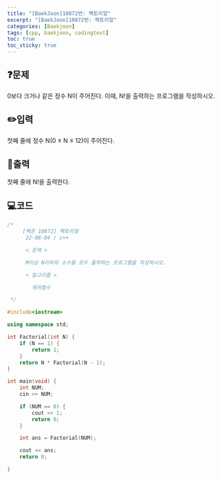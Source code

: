 ```yaml
---
title: "[BaekJoon]10872번: 팩토리얼"
excerpt: "[BaekJoon]10872번: 팩토리얼"
categories: [Baekjoon]
tags: [cpp, baekjoon, codingtest]
toc: true
toc_sticky: true
---
```


## ❓문제

0보다 크거나 같은 정수 N이 주어진다. 이때, N!을 출력하는 프로그램을 작성하시오.

## ✏️입력

첫째 줄에 정수 N(0 ≤ N ≤ 12)이 주어진다.

## 📜출력

첫째 줄에 N!을 출력한다.

## 💻코드 

```cpp
/*
	 [백준 10872] 팩토리얼
	  22-08-04 / c++

	  < 문제 >

	  M이상 N이하의 소수를 모두 출력하는 프로그램을 작성하시오.

	  < 알고리즘 >

		재귀함수

 */

#include<iostream>

using namespace std;

int Factorial(int N) {
	if (N == 1) {
		return 1;
	}
	return N * Factorial(N - 1);
}

int main(void) {
	int NUM;
	cin >> NUM;

	if (NUM == 0) {
		cout << 1;
		return 0;
	}

	int ans = Factorial(NUM);

	cout << ans;
	return 0;

}
```